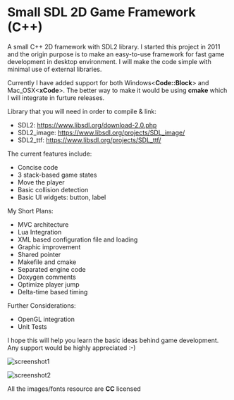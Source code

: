Small SDL 2D Game Framework (C++)
===========

A small C++ 2D framework with SDL2 library.
I started this project in 2011 and the origin purpose is to make an easy-to-use framework for fast game development in desktop environment. 
I will make the code simple with minimal use of external libraries.

Currently I have added support for both Windows<**Code::Block**> and Mac_OSX<**xCode**>. The better way to make it would be using **cmake** which I will integrate in furture releases.

Library that you will need in order to compile & link:
* SDL2: https://www.libsdl.org/download-2.0.php
* SDL2_image: https://www.libsdl.org/projects/SDL_image/
* SDL2_ttf: https://www.libsdl.org/projects/SDL_ttf/



The current features include:
* Concise code
* 3 stack-based game states 
* Move the player
* Basic collision detection
* Basic UI widgets: button, label

My Short Plans:
* MVC architecture
* Lua Integration
* XML based configuration file and loading
* Graphic improvement
* Shared pointer
* Makefile and cmake
* Separated engine code
* Doxygen comments 
* Optimize player jump
* Delta-time based timing

Further Considerations:
* OpenGL integration
* Unit Tests

I hope this will help you learn the basic ideas behind game development.
Any support would be highly appreciated :-)

![screenshot1](https://raw.githubusercontent.com/mjopenglsdl/Small2D_SDL/master/Images/screenshots/11.png)

![screenshot2](https://raw.githubusercontent.com/mjopenglsdl/Small2D_SDL/master/Images/screenshots/22.png)


All the images/fonts resource are **CC** licensed